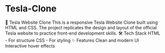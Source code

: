 # Tesla-Clone
🚗 Tesla Website Clone
This is a responsive Tesla Website Clone built using HTML and CSS. The project replicates the design and layout of the official Tesla website to practice front-end development skills.
🛠️ Tech Stack
HTML - For structure
CSS - For styling
✨ Features
Clean and modern UI
Interactive hover effects


